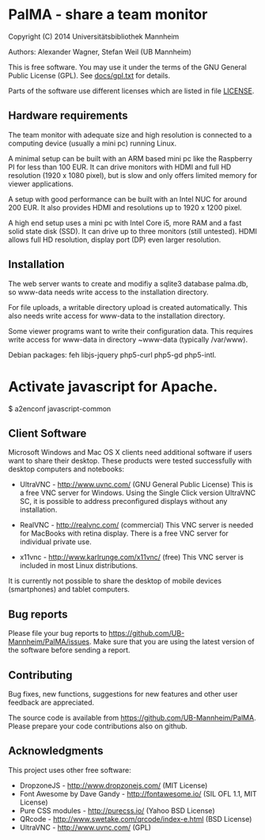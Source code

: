 PalMA - share a team monitor
============================

Copyright (C) 2014 Universitätsbibliothek Mannheim

Authors: Alexander Wagner, Stefan Weil (UB Mannheim)

This is free software. You may use it under the terms of the
GNU General Public License (GPL). See [docs/gpl.txt](docs/gpl.txt) for details.

Parts of the software use different licenses which are listed
in file [LICENSE](LICENSE).


Hardware requirements
---------------------

The team monitor with adequate size and high resolution is connected
to a computing device (usually a mini pc) running Linux.

A minimal setup can be built with an ARM based mini pc like the
Raspberry PI for less than 100 EUR. It can drive monitors with
HDMI and full HD resolution (1920 x 1080 pixel), but is slow
and only offers limited memory for viewer applications.

A setup with good performance can be built with an Intel NUC for
around 200 EUR. It also provides HDMI and resolutions up to
1920 x 1200 pixel.

A high end setup uses a mini pc with Intel Core i5, more RAM and
a fast solid state disk (SSD). It can drive up to three monitors
(still untested). HDMI allows full HD resolution, display port (DP)
even larger resolution.


Installation
------------

The web server wants to create and modifiy a sqlite3 database palma.db,
so www-data needs write access to the installation directory.

For file uploads, a writable directory upload is created automatically.
This also needs write access for www-data to the installation directory.

Some viewer programs want to write their configuration data. This requires
write access for www-data in directory ~www-data (typically /var/www).

Debian packages: feh libjs-jquery php5-curl php5-gd php5-intl.

 # Activate javascript for Apache.
 $ a2enconf javascript-common


Client Software
---------------

Microsoft Windows and Mac OS X clients need additional software if users
want to share their desktop. These products were tested successfully
with desktop computers and notebooks:

* UltraVNC - http://www.uvnc.com/ (GNU General Public License)
  This is a free VNC server for Windows.
  Using the Single Click version UltraVNC SC, it is possible
  to address preconfigured displays without any installation.

* RealVNC - http://realvnc.com/ (commercial)
  This VNC server is needed for MacBooks with retina display.
  There is a free VNC server for individual private use.

* x11vnc - http://www.karlrunge.com/x11vnc/ (free)
  This VNC server is included in most Linux distributions.

It is currently not possible to share the desktop of mobile
devices (smartphones) and tablet computers.


Bug reports
-----------

Please file your bug reports to https://github.com/UB-Mannheim/PalMA/issues.
Make sure that you are using the latest version of the software
before sending a report.


Contributing
------------

Bug fixes, new functions, suggestions for new features and
other user feedback are appreciated.

The source code is available from https://github.com/UB-Mannheim/PalMA.
Please prepare your code contributions also on github.


Acknowledgments
---------------

This project uses other free software:

* DropzoneJS - http://www.dropzonejs.com/ (MIT License)
* Font Awesome by Dave Gandy - http://fontawesome.io/ (SIL OFL 1.1, MIT License)
* Pure CSS modules - http://purecss.io/ (Yahoo BSD License)
* QRcode - http://www.swetake.com/qrcode/index-e.html (BSD License)
* UltraVNC - http://www.uvnc.com/ (GPL)
